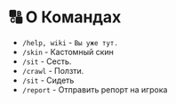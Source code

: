 # 🔠 О Командах

* `/help, wiki` - `Вы уже тут.`
* `/skin` - Кастомный скин
* `/sit` - Сесть.
* `/crawl` - Ползти.
* `/sit` - Сидеть
* `/report` - Отправить репорт на игрока

